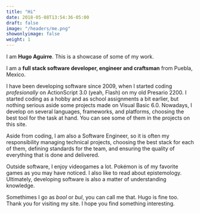 ```yaml
---
title: "Hi"
date: 2018-05-08T13:54:36-05:00
draft: false
image: "/headers/me.png"
showonlyimage: false
weight: 1
---
```


I am **Hugo Aguirre**. This is a showcase of some of my work. 
<!--more-->

I am a **full stack software developer, engineer and craftsman** from Puebla, Mexico. 

I have been developing software since 2009, when I started coding _profesionally_ on ActionScript 3.0 (yeah, Flash) on my old Presario 2200. I started coding as a hobby and as school assignments a bit earlier, but nothing serious aside some projects made on Visual Basic 6.0. Nowadays, I develop on several languages, frameworks, and platforms, choosing the best tool for the task at hand. You can see some of them in the projects on this site.

Aside from coding, I am also a Software Engineer, so it is often my responsibility managing technical projects, choosing the best stack for each of them, defining standards for the team, and ensuring the quality of everything that is done and delivered.

Outside software, I enjoy videogames a lot. Pokémon is of my favorite games as you may have noticed. I also like to read about epistemology. Ultimately, developing software is also a matter of understanding knowledge.

Somethimes I go as _bool_ or _bul_, you can call me that. Hugo is fine too. Thank you for visiting my site. I hope you find something interesting.
